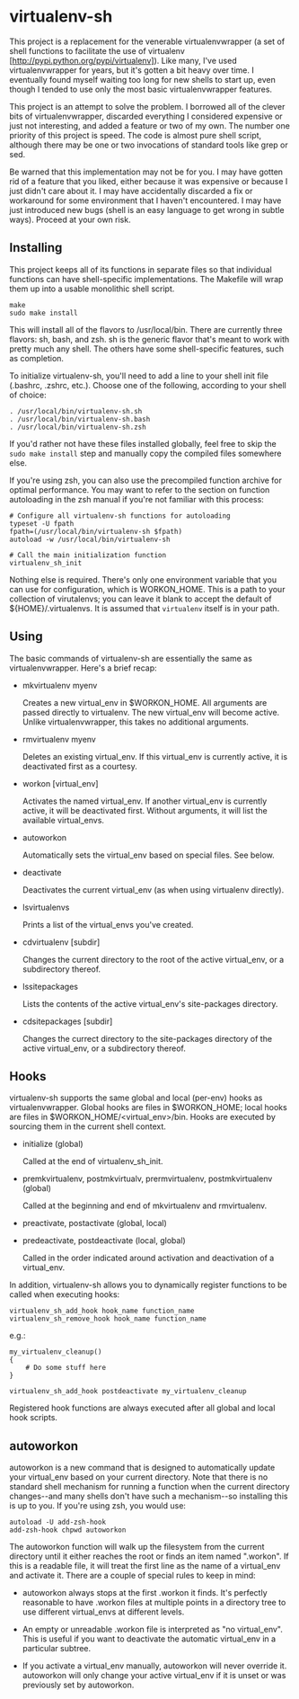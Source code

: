 virtualenv-sh
=============

This project is a replacement for the venerable virtualenvwrapper (a set of
shell functions to facilitate the use of virtualenv
[http://pypi.python.org/pypi/virtualenv]). Like many, I've used
virtualenvwrapper for years, but it's gotten a bit heavy over time. I
eventually found myself waiting too long for new shells to start up, even
though I tended to use only the most basic virtualenvwrapper features.

This project is an attempt to solve the problem. I borrowed all of the clever
bits of virtualenvwrapper, discarded everything I considered expensive or just
not interesting, and added a feature or two of my own. The number one priority
of this project is speed. The code is almost pure shell script, although there
may be one or two invocations of standard tools like grep or sed.

Be warned that this implementation may not be for you. I may have gotten rid
of a feature that you liked, either because it was expensive or because I just
didn't care about it. I may have accidentally discarded a fix or workaround
for some environment that I haven't encountered. I may have just introduced
new bugs (shell is an easy language to get wrong in subtle ways). Proceed at
your own risk.


Installing
----------

This project keeps all of its functions in separate files so that individual
functions can have shell-specific implementations. The Makefile will wrap them
up into a usable monolithic shell script.

    make
    sudo make install

This will install all of the flavors to /usr/local/bin. There are currently
three flavors: sh, bash, and zsh. sh is the generic flavor that's meant to
work with pretty much any shell. The others have some shell-specific features,
such as completion.

To initialize virtualenv-sh, you'll need to add a line to your shell init file
(.bashrc, .zshrc, etc.). Choose one of the following, according to your shell
of choice:

    . /usr/local/bin/virtualenv-sh.sh
    . /usr/local/bin/virtualenv-sh.bash
    . /usr/local/bin/virtualenv-sh.zsh

If you'd rather not have these files installed globally, feel free to skip the
`sudo make install` step and manually copy the compiled files somewhere else.

If you're using zsh, you can also use the precompiled function archive for
optimal performance. You may want to refer to the section on function
autoloading in the zsh manual if you're not familiar with this process:

    # Configure all virtualenv-sh functions for autoloading
    typeset -U fpath
    fpath=(/usr/local/bin/virtualenv-sh $fpath)
    autoload -w /usr/local/bin/virtualenv-sh

    # Call the main initialization function
    virtualenv_sh_init

Nothing else is required. There's only one environment variable that you can
use for configuration, which is WORKON\_HOME. This is a path to your
collection of virutalenvs; you can leave it blank to accept the default of
${HOME}/.virtualenvs. It is assumed that `virtualenv` itself is in your path.


Using
-----

The basic commands of virtualenv-sh are essentially the same as
virtualenvwrapper. Here's a brief recap:

  * mkvirtualenv myenv

    Creates a new virtual\_env in $WORKON\_HOME. All arguments are passed
    directly to virtualenv. The new virtual\_env will become active. Unlike
    virtualenvwrapper, this takes no additional arguments.

  * rmvirtualenv myenv

    Deletes an existing virtual\_env. If this virtual\_env is currently active,
    it is deactivated first as a courtesy.

  * workon [virtual\_env]

    Activates the named virtual\_env. If another virtual\_env is currently
    active, it will be deactivated first. Without arguments, it will list the
    available virtual\_envs.

  * autoworkon

    Automatically sets the virtual\_env based on special files. See below.

  * deactivate

    Deactivates the current virtual\_env (as when using virtualenv directly).

  * lsvirtualenvs

    Prints a list of the virtual\_envs you've created.

  * cdvirtualenv [subdir]

    Changes the current directory to the root of the active virtual\_env, or a
    subdirectory thereof.

  * lssitepackages

    Lists the contents of the active virtual\_env's site-packages directory.

  * cdsitepackages [subdir]

    Changes the currect directory to the site-packages directory of the active
    virtual\_env, or a subdirectory thereof.


Hooks
-----

virtualenv-sh supports the same global and local (per-env) hooks as
virtualenvwrapper. Global hooks are files in $WORKON\_HOME; local hooks are
files in $WORKON\_HOME/\<virtual\_env\>/bin. Hooks are executed by
sourcing them in the current shell context.

  * initialize (global)

    Called at the end of virtualenv\_sh\_init.

  * premkvirtualenv, postmkvirtualv, prermvirtualenv, postmkvirtualenv (global)

    Called at the beginning and end of mkvirtualenv and rmvirtualenv.

  * preactivate, postactivate (global, local)
  * predeactivate, postdeactivate (local, global)

    Called in the order indicated around activation and deactivation of a
    virtual\_env.

In addition, virtualenv-sh allows you to dynamically register functions to be
called when executing hooks:

    virtualenv_sh_add_hook hook_name function_name
    virtualenv_sh_remove_hook hook_name function_name

e.g.:

    my_virtualenv_cleanup()
    {
        # Do some stuff here
    }

    virtualenv_sh_add_hook postdeactivate my_virtualenv_cleanup

Registered hook functions are always executed after all global and local hook
scripts.


autoworkon
----------

autoworkon is a new command that is designed to automatically update your
virtual\_env based on your current directory. Note that there is no standard
shell mechanism for running a function when the current directory changes--and
many shells don't have such a mechanism--so installing this is up to you. If
you're using zsh, you would use:

    autoload -U add-zsh-hook
    add-zsh-hook chpwd autoworkon

The autoworkon function will walk up the filesystem from the current directory
until it either reaches the root or finds an item named ".workon". If this is
a readable file, it will treat the first line as the name of a virtual\_env
and activate it. There are a couple of special rules to keep in mind:

  * autoworkon always stops at the first .workon it finds. It's perfectly
    reasonable to have .workon files at multiple points in a directory tree to
    use different virtual\_envs at different levels.

  * An empty or unreadable .workon file is interpreted as "no virtual\_env".
    This is useful if you want to deactivate the automatic virtual\_env in a
    particular subtree.

  * If you activate a virtual\_env manually, autoworkon will never override
    it. autoworkon will only change your active virtual\_env if it is unset or
    was previously set by autoworkon.
